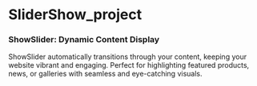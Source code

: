 # SliderShow_project

### ShowSlider: Dynamic Content Display

ShowSlider automatically transitions through your content, keeping your website vibrant and engaging. Perfect for highlighting featured products, news, or galleries with seamless and eye-catching visuals.
